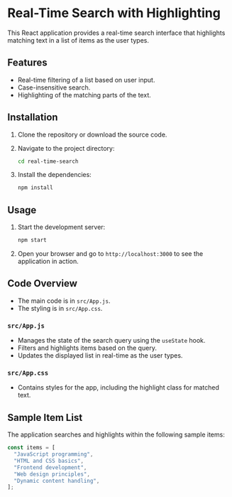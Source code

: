 # Real-Time Search with Highlighting

This React application provides a real-time search interface that highlights matching text in a list of items as the user types.

## Features

- Real-time filtering of a list based on user input.
- Case-insensitive search.
- Highlighting of the matching parts of the text.

## Installation

1. Clone the repository or download the source code.

2. Navigate to the project directory:

   ```bash
   cd real-time-search
   ```

3. Install the dependencies:

   ```bash
   npm install
   ```

## Usage

1. Start the development server:

   ```bash
   npm start
   ```

2. Open your browser and go to `http://localhost:3000` to see the application in action.

## Code Overview

- The main code is in `src/App.js`.
- The styling is in `src/App.css`.

### `src/App.js`

- Manages the state of the search query using the `useState` hook.
- Filters and highlights items based on the query.
- Updates the displayed list in real-time as the user types.

### `src/App.css`

- Contains styles for the app, including the highlight class for matched text.

## Sample Item List

The application searches and highlights within the following sample items:

```javascript
const items = [
  "JavaScript programming",
  "HTML and CSS basics",
  "Frontend development",
  "Web design principles",
  "Dynamic content handling",
];
```
